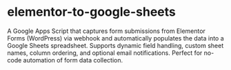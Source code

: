 # elementor-to-google-sheets
A Google Apps Script that captures form submissions from Elementor Forms (WordPress) via webhook and automatically populates the data into a Google Sheets spreadsheet. Supports dynamic field handling, custom sheet names, column ordering, and optional email notifications. Perfect for no-code automation of form data collection.
